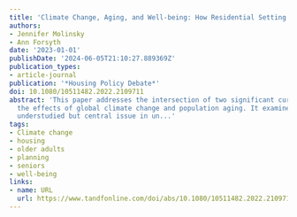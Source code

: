 ```yaml
---
title: 'Climate Change, Aging, and Well-being: How Residential Setting Matters'
authors:
- Jennifer Molinsky
- Ann Forsyth
date: '2023-01-01'
publishDate: '2024-06-05T21:10:27.889369Z'
publication_types:
- article-journal
publication: '*Housing Policy Debate*'
doi: 10.1080/10511482.2022.2109711
abstract: 'This paper addresses the intersection of two significant current challenges:
  the effects of global climate change and population aging. It examines a relatively
  understudied but central issue in un...'
tags:
- Climate change
- housing
- older adults
- planning
- seniors
- well-being
links:
- name: URL
  url: https://www.tandfonline.com/doi/abs/10.1080/10511482.2022.2109711
---
```

